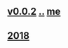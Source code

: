 ## [v0.0.2](https://github.com/littleflute/Editorials/edit/master/files/readme.md) [..](..) [me](https://littleflute.github.io/Editorials/files)
## [2018](2018)

